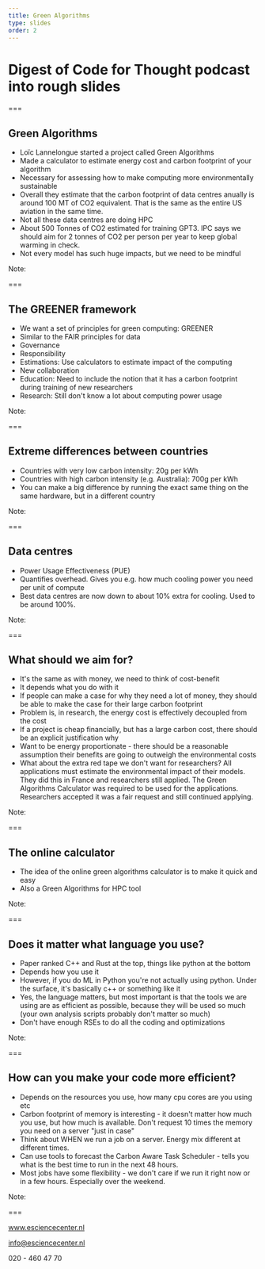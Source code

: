 ```yaml
---
title: Green Algorithms
type: slides
order: 2
---
```


<!-- .slide: data-state="title" -->

# Digest of Code for Thought podcast into rough slides

===

<!-- .slide: data-state="standard" -->

## Green Algorithms
- Loïc Lannelongue started a project called Green Algorithms
- Made a calculator to estimate energy cost and carbon footprint of your algorithm
- Necessary for assessing how to make computing more environmentally sustainable
- Overall they estimate that the carbon footprint of data centres anually is around 100 MT of CO2 equivalent. That is the same as the entire US aviation in the same time.
- Not all these data centres are doing HPC
- About 500 Tonnes of CO2 estimated for training GPT3. IPC says we should aim for 2 tonnes of CO2 per person per year to keep global warming in check. 
- Not every model has such huge impacts, but we need to be mindful

Note:

===

<!-- .slide: data-state="standard" -->

## The GREENER framework
- We want a set of principles for green computing: GREENER
- Similar to the FAIR principles for data
- Governance
- Responsibility
- Estimations: Use calculators to estimate impact of the computing
- New collaboration
- Education: Need to include the notion that it has a carbon footprint during training of new researchers
- Research: Still don't know a lot about computing power usage

Note:

===

<!-- .slide: data-state="standard" -->

## Extreme differences between countries
- Countries with very low carbon intensity: 20g per kWh
- Countries with high carbon intensity (e.g. Australia): 700g per kWh
- You can make a big difference by running the exact same thing on the same hardware, but in a different country

Note:

===

<!-- .slide: data-state="standard" -->

## Data centres
- Power Usage Effectiveness (PUE)
- Quantifies overhead. Gives you e.g. how much cooling power you need per unit of compute
- Best data centres are now down to about 10% extra for cooling. Used to be around 100%.

Note:

===

<!-- .slide: data-state="standard" -->

## What should we aim for?
- It's the same as with money, we need to think of cost-benefit
- It depends what you do with it
- If people can make a case for why they need a lot of money, they should be able to make the case for their large carbon footprint
- Problem is, in research, the energy cost is effectively decoupled from the cost
- If a project is cheap financially, but has a large carbon cost, there should be an explicit justification why
- Want to be energy proportionate - there should be a reasonable assumption their benefits are going to outweigh the environmental costs
- What about the extra red tape we don't want for researchers? All applications must estimate the environmental impact of their models. They did this in France and researchers still applied. The Green Algorithms Calculator was required to be used for the applications. Researchers accepted it was a fair request and still continued applying.

Note:

===

<!-- .slide: data-state="standard" -->

## The online calculator

- The idea of the online green algorithms calculator is to make it quick and easy
- Also a Green Algorithms for HPC tool

Note:

===

<!-- .slide: data-state="standard" -->

## Does it matter what language you use?
- Paper ranked C++ and Rust at the top, things like python at the bottom
- Depends how you use it
- However, if you do ML in Python you're not actually using python. Under the surface, it's basically c++ or something like it
- Yes, the language matters, but most important is that the tools we are using are as efficient as possible, because they will be used so much (your own analysis scripts probably don't matter so much)
- Don't have enough RSEs to do all the coding and optimizations

Note:

===

<!-- .slide: data-state="standard" -->

## How can you make your code more efficient?
- Depends on the resources you use, how many cpu cores are you using etc
- Carbon footprint of memory is interesting - it doesn't matter how much you use, but how much is available. Don't request 10 times the memory you need on a server "just in case"
- Think about WHEN we run a job on a server. Energy mix different at different times.
- Can use tools to forecast the Carbon Aware Task Scheduler - tells you what is the best time to run in the next 48 hours.
- Most jobs have some flexibility - we don't care if we run it right now or in a few hours. Especially over the weekend.

Note:

===

<!-- .slide: data-state="keepintouch" -->

www.esciencecenter.nl

info@esciencecenter.nl

020 - 460 47 70
